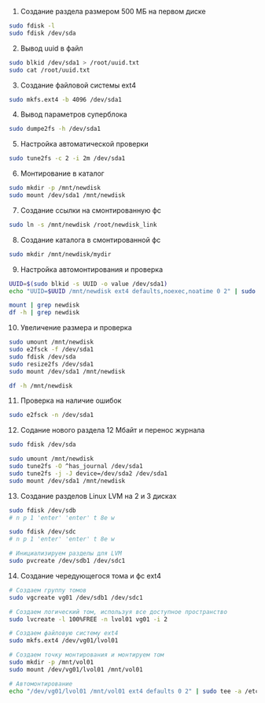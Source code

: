 1. Создание раздела размером 500 МБ на первом диске
```sh
sudo fdisk -l
sudo fdisk /dev/sda
```
2. Вывод uuid в файл
```sh
sudo blkid /dev/sda1 > /root/uuid.txt
sudo cat /root/uuid.txt
```
3. Создание файловой системы ext4
```sh
sudo mkfs.ext4 -b 4096 /dev/sda1
```
4. Вывод параметров суперблока
```sh
sudo dumpe2fs -h /dev/sda1
```
5. Настройка автоматической проверки
```sh
sudo tune2fs -c 2 -i 2m /dev/sda1
```
6. Монтирование в каталог
```sh
sudo mkdir -p /mnt/newdisk
sudo mount /dev/sda1 /mnt/newdisk
```
7. Создание ссылки на смонтированную фс
```sh
sudo ln -s /mnt/newdisk /root/newdisk_link
```
8. Создание каталога в смонтированной фс
```sh
sudo mkdir /mnt/newdisk/mydir
```
9. Настройка автомонтирования и проверка
```sh
UUID=$(sudo blkid -s UUID -o value /dev/sda1)
echo "UUID=$UUID /mnt/newdisk ext4 defaults,noexec,noatime 0 2" | sudo tee -a /etc/fstab

mount | grep newdisk
df -h | grep newdisk
```
10. Увеличение размера и проверка
```sh
sudo umount /mnt/newdisk
sudo e2fsck -f /dev/sda1
sudo fdisk /dev/sda
sudo resize2fs /dev/sda1
sudo mount /dev/sda1 /mnt/newdisk

df -h /mnt/newdisk
```
11. Проверка на наличие ошибок
```sh
sudo e2fsck -n /dev/sda1
```
12. Содание нового раздела 12 Мбайт и перенос журнала 
```sh
sudo fdisk /dev/sda

sudo umount /mnt/newdisk
sudo tune2fs -O ^has_journal /dev/sda1
sudo tune2fs -j -J device=/dev/sda2 /dev/sda1
sudo mount /dev/sda1 /mnt/newdisk
```
13. Создание разделов Linux LVM на 2 и 3 дисках
```sh
sudo fdisk /dev/sdb
# n p 1 'enter' 'enter' t 8e w

sudo fdisk /dev/sdc
# n p 1 'enter' 'enter' t 8e w

# Инициализируем разделы для LVM
sudo pvcreate /dev/sdb1 /dev/sdc1
```
14. Создание чередующегося тома и фс ext4
```sh
# Создаем группу томов
sudo vgcreate vg01 /dev/sdb1 /dev/sdc1

# Создаем логический том, используя все доступное пространство
sudo lvcreate -l 100%FREE -n lvol01 vg01 -i 2

# Создаем файловую систему ext4
sudo mkfs.ext4 /dev/vg01/lvol01

# Создаем точку монтирования и монтируем том
sudo mkdir -p /mnt/vol01
sudo mount /dev/vg01/lvol01 /mnt/vol01

# Автомонтирование
echo "/dev/vg01/lvol01 /mnt/vol01 ext4 defaults 0 2" | sudo tee -a /etc/fstab
```